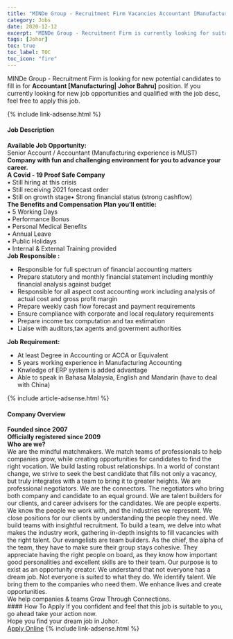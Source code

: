 ```yaml
---
title: "MINDe Group - Recruitment Firm Vacancies Accountant [Manufacturing| Johor Bahru]" 
category: Jobs 
date: 2020-12-12 
excerpt: "MINDe Group - Recruitment Firm is currently looking for suitable person to fill in the Accountant [Manufacturing| Johor Bahru] which positioned at Johor" 
tags: [Johor] 
toc: true 
toc_label: TOC 
toc_icon: "fire" 
--- 
```


<p>MINDe Group - Recruitment Firm is looking for new potential candidates to fill in for <b>Accountant [Manufacturing| Johor Bahru]</b> position. If you currently looking for new job opportunities and qualified with the job desc, feel free to apply this job.
</p>{% include link-adsense.html %} 
<div><div><div><h4>Job Description</h4></div></div><div><div><span><div><div><strong>Available Job Opportunity:</strong><br>Senior Account / Accountant (Manufacturing experience is MUST)</div><div><strong>Company with fun and challenging environment for you to advance your career.</strong></div><div><strong>A Covid - 19 Proof Safe Company</strong><br>&#8226; Still hiring at this crisis<br>&#8226; Still receiving 2021 forecast order<br>&#8226; Still on growth stage&#8226; Strong financial status (strong cashflow)</div><div><strong>The Benefits and Compensation Plan you'll entitle:</strong><br>&#8226; 5 Working Days<br>&#8226; Performance Bonus<br>&#8226; Personal Medical Benefits<br>&#8226; Annual Leave<br>&#8226; Public Holidays<br>&#8226; Internal &amp; External Training provided</div><div><strong>Job Responsible :</strong></div><ul><li>Responsible for full spectrum of financial accounting matters</li><li>Prepare statutory and monthly financial statement including monthly financial analysis against budget</li><li>Responsible for all aspect cost accounting work including analysis of actual cost and gross profit margin</li><li>Prepare weekly cash flow forecast and payment requirements</li><li>Ensure compliance with corporate and local requlatory requirements</li><li>Prepare income tax computation and tax estimation</li><li>Liaise with auditors,tax agents and goverment authorities</li></ul><div><strong>Job Requirement:</strong></div><ul><li>At least Degree in Accounting or ACCA or Equivalent</li><li>5 years working experience in Manufacturing Accounting</li><li>Knwledge of ERP system is added advantage</li><li>Able to speak in Bahasa Malaysia, English and Mandarin (have to deal with China)</li></ul></div></span></div></div></div> 
{% include article-adsense.html %} 
<div><div><div><h4>Company Overview</h4></div></div><div><div><span><div><div>
<div>
<strong>Founded since 2007</strong></div>
<div>
<strong>Officially registered since 2009</strong></div>
<div>
<strong>Who are we?</strong><br>
		We are the mindful matchmakers. We match teams of professionals to help companies grow, while creating opportunities for candidates to find the right vocation. We build lasting robust relationships. In a world of constant change, we strive to seek the best candidate that fills not only a vacancy, but truly integrates with a team to bring it to greater heights. We are professional negotiators. We are the connectors. The negotiators who bring both company and candidate to an equal ground. We are talent builders for our clients, and career advisers for the candidates. We are people experts. We know the people we work with, and the industries we represent. We close positions for our clients by understanding the people they need. We build teams with insightful recruitment. To build a team, we delve into what makes the industry work, gathering in-depth insights to fill vacancies with the right talent. Our evangelists are team builders. As the chief, the alpha of the team, they have to make sure their group stays cohesive. They appreciate having the right people on board, as they know how important good personalities and excellent skills are to their team. Our purpose is to exist as an opportunity creator. We understand that not everyone has a dream job. Not everyone is suited to what they do. We identify talent. We bring them to the companies who need them. We enhance lives and create opportunities.<br>
		We help companies &amp; teams Grow Through Connections.</div>
</div></div></span></div></div></div> 
#### How To Apply 
If you confident and feel that this job is suitable to you, go ahead take your action now. <br/> 
Hope you find your dream job in Johor. <br/> 
<a href="https://www.jobstreet.com.my/en/job/accountant-[manufacturing%7C-johor-bahru]-4442647?jobId=jobstreet-my-job-4442647&sectionRank=29&token=0~4053c66f-e1cf-4d5a-917e-3ec1f8c2def9&fr=SRP%20View%20In%20New%20Ta" class="btn btn--info" target="_blank" rel="nofollow noopenner">Apply Online</a> 
{% include link-adsense.html %} 